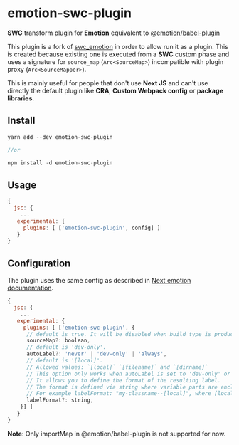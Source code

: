 # emotion-swc-plugin


**SWC** transform plugin for **Emotion** equivalent to [@emotion/babel-plugin](https://www.npmjs.com/package/@emotion/babel-plugin)

This plugin is a fork of [swc_emotion](https://github.com/vercel/next.js/tree/canary/packages/next-swc/crates/emotion) in order to allow run it as a plugin. This is created because existing one is executed from a **SWC** custom phase and uses a signature for `source_map` (`Arc<SourceMap>`) incompatible with plugin proxy (`Arc<SourceMapper>`).

This is mainly useful for people that don't use **Next JS** and can't use directly the default plugin like **CRA**, **Custom Webpack config** or **package libraries**.

## Install

```js
yarn add --dev emotion-swc-plugin

//or

npm install -d emotion-swc-plugin
```

## Usage

```js
{
  jsc: {
    ...
   experimental: {
     plugins: [ ['emotion-swc-plugin', config] ] 
   }
}
```

## Configuration

The plugin uses the same config as described in [Next emotion documentation](https://nextjs.org/docs/advanced-features/compiler#emotion).

```js
{
  jsc: {
    ...
   experimental: {
     plugins: [ ['emotion-swc-plugin', {
      // default is true. It will be disabled when build type is production.
      sourceMap?: boolean,
      // default is 'dev-only'.
      autoLabel?: 'never' | 'dev-only' | 'always',
      // default is '[local]'.
      // Allowed values: `[local]` `[filename]` and `[dirname]`
      // This option only works when autoLabel is set to 'dev-only' or 'always'.
      // It allows you to define the format of the resulting label.
      // The format is defined via string where variable parts are enclosed in square brackets [].
      // For example labelFormat: "my-classname--[local]", where [local] will be replaced with the name of the variable the result is assigned to.
      labelFormat?: string,
    }] ] 
   }
}
```

**Note**: Only importMap in @emotion/babel-plugin is not supported for now.


